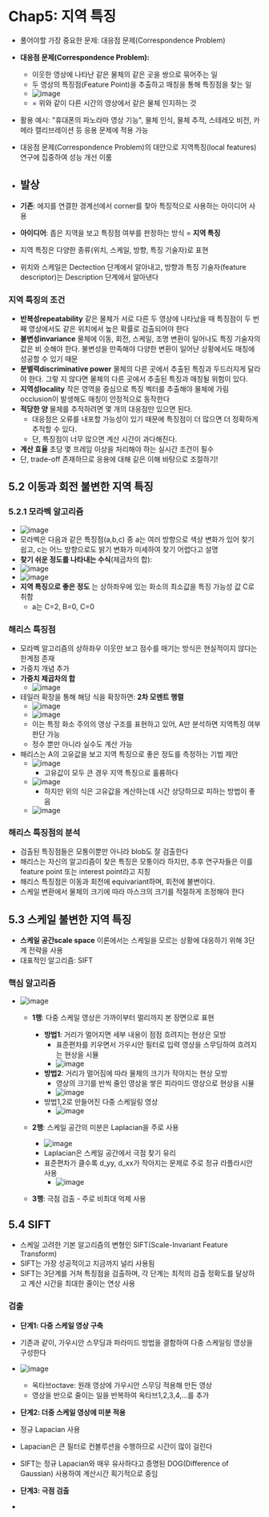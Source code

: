 # Chap5: 지역 특징
- 풀어야할 가장 중요한 문제: 대응점 문제(Correspondence Problem)
- **대응점 문제(Correspondence Problem):**
  - 이웃한 영상에 나타난 같은 물체의 같은 곳을 쌍으로 묶어주는 일
  - 두 영상의 특징점(Feature Point)을 추출하고 매칭을 통해 특징점을 찾는 일
  - ![image](https://github.com/user-attachments/assets/ab090560-32ed-42c4-8764-e1162b70551c)
  - = 위와 같이 다른 시간의 영상에서 같은 물체 인지하는 것
- 활용 예시: "휴대폰의 파노라마 영상 기능", 물체 인식, 물체 추적, 스테레오 비전, 카메라 캘리브레이션 등 응용 문제에 적용 가능
- 대응점 문제(Correspondence Problem)의 대안으로 지역특징(local features) 연구에 집중하여 성능 개선 이룸

- ## 발상
- **기존**: 에지를 연결한 경계선에서 corner를 찾아 특징적으로 사용하는 아이디어 사용
- **아이디어**: 좁은 지역을 보고 특징점 여부를 판정하는 방식 = **지역 특징**
- 지역 특징은 다양한 종류(위치, 스케일, 방향, 특징 기술자)로 표현
- 위치와 스케일은 Dectection 단계에서 알아내고, 방향과 특징 기술자(feature descriptor)는 Description 단계에서 알아낸다

### 지역 특징의 조건
- **반복성repeatability** 같은 물체가 서로 다른 두 영상에 나타났을 때 특징점이 두 번째 영상에서도 같은 위치에서 높은 확률로 검출되어야 한다
- **불변성invariance** 물체에 이동, 회전, 스케일, 조명 변환이 일어나도 특징 기술자의 값은 비 
슷해야 한다. 불변성을 만족해야 다양한 변환이 일어난 상황에서도 매칭에 성공할 수 있기 
때문
- **분별력discriminative power** 물체의 다른 곳에서 추출된 특징과 두드러지게 달라야 한다. 그렇 
지 않다면 물체의 다른 곳에서 추출된 특징과 매칭될 위험이 있다. 
- **지역성locality** 작은 영역을 중심으로 특징 벡터를 추출해야 물체에 가림occlusion이 발생해도 
매칭이 안정적으로 동작한다 
- **적당한 양** 물체를 추적하려면 몇 개의 대응점만 있으면 된다.
  - 대응점은 오류를 내포할 가능성이 있기 때문에 특징점이 더 많으면 더 정확하게 추적할 수 있다.
  - 단, 특징점이 너무 많으면 계산 시간이 과다해진다. 
- **계산 효율** 초당 몇 프레임 이상을 처리해야 하는 실시간 조건이 필수
- 단, trade-off 존재하므로 응용에 대해 깉은 이해 바탕으로 조절하기!

## 5.2 이동과 회전 불변한 지역 특징

### 5.2.1 모라벡 알고리즘
- ![image](https://github.com/user-attachments/assets/5482ea9c-ce78-4694-b551-d32fbe8e1149)
- 모라벡은 다음과 같은 특징점(a,b,c) 중 a는 여러 방향으로 색상 변화가 있어 찾기 쉽고, c는 어느 방향으로도 밝기 변화가 미세하여 찾기 어렵다고 설명
- **찾기 쉬운 정도를 나타내는 수식**(제곱차의 합):
- ![image](https://github.com/user-attachments/assets/1aa8d36f-ad4f-417d-bb5e-b28563f58594)
- ![image](https://github.com/user-attachments/assets/155b1b18-1859-4405-9c1d-794a6fbbeefb)
- **지역 특징으로 좋은 정도** 는 상하좌우에 있는 화소의 최소값을 특징 가능성 값 C로 취함
  - a는 C=2, B=0, C=0

### 해리스 특징점
- 모라벡 알고리즘의 상하좌우 이웃만 보고 점수를 매기는 방식은 현실적이지 않다는 한계점 존재
- 가중치 개념 추가
- **가중치 제곱차의 합**
  - ![image](https://github.com/user-attachments/assets/a7a1a16d-69d4-4b40-8cd7-0e7bd41b8b48)
- 테일러 확장을 통해 해당 식을 확장하면: **2차 모멘트 행렬**
  - ![image](https://github.com/user-attachments/assets/49b281ba-ea8c-488d-a030-9e35f715e181)
  - ![image](https://github.com/user-attachments/assets/4edb16d3-e1ed-4cd4-8dd0-66cf9af3a89a)
  - 이는 특정 화소 주의의 영상 구조를 표현하고 있어, A만 분석하면 지역특징 여부 판단 가능
  - 정수 뿐만 아니라 실수도 계산 가능
- 해리스는 A의 고유값을 보고 지역 특징으로 좋은 정도를 측정하는 기법 제안
  - ![image](https://github.com/user-attachments/assets/11d35548-55e2-4d08-a164-3e9bab4dbfbe)
    - 고유값이 모두 큰 경우 지역 특징으로 훌륭하다
  - ![image](https://github.com/user-attachments/assets/b4233836-7b00-4168-979d-1e3828f61075)
    - 하지만 위의 식은 고유값을 계산하는데 시간 상당하므로 피하는 방법이 좋음
  - ![image](https://github.com/user-attachments/assets/f4a0ddee-a02c-42a5-9219-d90b6252ed6a)

### 해리스 특징점의 분석
- 검출된 특징점들은 모퉁이뿐만 아니라 blob도 잘 검출한다
- 해리스는 자신의 알고리즘이 찾은 특징은 모퉁이라 하지만, 추후 연구자들은 이를 feature point 또는 interest point라고 지칭
- 해리스 특징점은 이동과 회전에 equivariant하며, 회전에 불변이다.
- 스케일 변환에서 물체의 크기에 따라 마스크의 크기를 적절하게 조정해야 한다

## 5.3 스케일 불변한 지역 특징
- **스케일 공간scale space** 이론에서는 스케일을 모르는 상황에 대응하기 위해 3단계 전략을 사용
- 대표적인 알고리즘: SIFT

### 핵심 알고리즘
- ![image](https://github.com/user-attachments/assets/22d928eb-7de6-4182-954c-a22a6b8b7b55)
  - **1행**: 다중 스케일 영상은 가까이부터 멀리까지 본 장면으로 표현
    - **방법1**: 거리가 멀어지면 세부 내용이 점점 흐려지는 현상은 모방
      - 표준편차를 키우면서 가우시안 필터로 입력 영상을 스무딩하여 흐려지는 현상을 시뮬
      - ![image](https://github.com/user-attachments/assets/f4ba9ebc-8167-4bba-8f24-b00cb5271037)
    - **방법2**: 거리가 멀어짐에 따라 물체의 크기가 작아지는 현상 모방
      - 영상의 크기를 반씩 줄인 영상을 쌓은 피라미드 영상으로 현상을 시뮬
      - ![image](https://github.com/user-attachments/assets/f75a0b8c-25ca-4241-a6b1-ad289b8f3aed)
    - 방법1,2로 만들어진 다중 스케일링 영상
      - ![image](https://github.com/user-attachments/assets/ae9497e1-f293-4e89-a043-24a15486c823)
   
  - **2행**: 스케일 공간의 미분은 Laplacian을 주로 사용
    - ![image](https://github.com/user-attachments/assets/bcc568ec-be72-4b20-ad49-c68fbebb0888)
    - Laplacian은 스케일 공간에서 극점 찾기 유리
    - 표준편차가 클수록 d_yy, d_xx가 작아지는 문제로 주로 정규 라플라시안 사용
      - ![image](https://github.com/user-attachments/assets/abba1aa1-652e-4570-b846-ecb03081c376)
  - **3행**: 극점 검출 - 주로 비최대 억제 사용
  
## 5.4 SIFT
- 스케일 고려한 기본 알고리즘의 변형인 SIFT(Scale-Invariant Feature Transform)
- SIFT는 가장 성공적이고 지금까지 널리 사용됨
- SIFT는 3단계를 거쳐 특징점을 검출하며, 각 단계는 최적의 검출 정확도를 달상하고 계산 시간을 최대한 줄이는 연상 사용

### 검출
- **단계1: 다중 스케일 영상 구축**
- 기존과 같이, 가우시안 스무딩과 파라미드 방법을 결함하여 다중 스케일링 영상을 구성한다
- ![image](https://github.com/user-attachments/assets/cc25f373-0564-4707-9497-0c80712a359d)
  - 옥타브octave: 원래 영상에 가우시안 스무딩 적용해 만든 영상
  - 영상을 반으로 줄이는 일을 반복하여 옥타브1,2,3,4,...를 추가

- **단계2: 더중 스케일 영상에 미분 적용**
- 정규 Lapacian 사용
- Lapacian은 큰 필터로 컨볼루션을 수행하므로 시간이 많이 걸린다
- SIFT는 정규 Lapacian와 매우 유사하다고 증명된 DOG(Difference of Gaussian) 사용하여 계산시간 획기적으로 중임

- **단계3: 극점 검출**
- 
